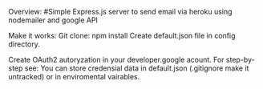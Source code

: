 Overview:
#Simple Express.js server to send email via heroku using nodemailer and google API

Make it works:
Git clone: 
npm install
Create default.json file in config directory.

Create OAuth2 autoryzation in your developer.google acount.
For step-by-step see:
You can store credensial data in default.json (.gitignore make it untracked) or in enviromental vairables.

